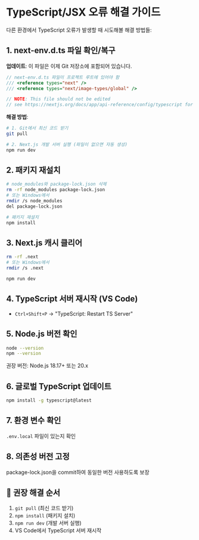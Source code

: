 # TypeScript/JSX 오류 해결 가이드

다른 환경에서 TypeScript 오류가 발생할 때 시도해볼 해결 방법들:

## 1. next-env.d.ts 파일 확인/복구
**업데이트**: 이 파일은 이제 Git 저장소에 포함되어 있습니다.

```typescript
// next-env.d.ts 파일이 프로젝트 루트에 있어야 함
/// <reference types="next" />
/// <reference types="next/image-types/global" />

// NOTE: This file should not be edited
// see https://nextjs.org/docs/app/api-reference/config/typescript for more information.
```

**해결 방법**:
```bash
# 1. Git에서 최신 코드 받기
git pull

# 2. Next.js 개발 서버 실행 (파일이 없으면 자동 생성)
npm run dev
```

## 2. 패키지 재설치
```bash
# node_modules와 package-lock.json 삭제
rm -rf node_modules package-lock.json
# 또는 Windows에서
rmdir /s node_modules
del package-lock.json

# 패키지 재설치
npm install
```

## 3. Next.js 캐시 클리어
```bash
rm -rf .next
# 또는 Windows에서
rmdir /s .next

npm run dev
```

## 4. TypeScript 서버 재시작 (VS Code)
- `Ctrl+Shift+P` → "TypeScript: Restart TS Server"

## 5. Node.js 버전 확인
```bash
node --version
npm --version
```
권장 버전: Node.js 18.17+ 또는 20.x

## 6. 글로벌 TypeScript 업데이트
```bash
npm install -g typescript@latest
```

## 7. 환경 변수 확인
`.env.local` 파일이 있는지 확인

## 8. 의존성 버전 고정
package-lock.json을 commit하여 동일한 버전 사용하도록 보장

## 🚀 권장 해결 순서
1. `git pull` (최신 코드 받기)
2. `npm install` (패키지 설치)
3. `npm run dev` (개발 서버 실행)
4. VS Code에서 TypeScript 서버 재시작
